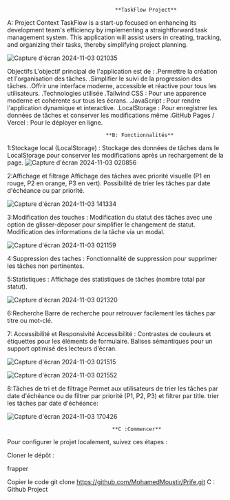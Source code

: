 
                                       **TaskFlow Project**
A: Project Context TaskFlow is a start-up focused on enhancing its development team's efficiency by implementing a straightforward task management system. This application will assist users in creating, tracking, and organizing their tasks, thereby simplifying project planning.

![Capture d'écran 2024-11-03 021035](https://github.com/user-attachments/assets/aceb600b-4c2e-471e-857a-9209ee48c2b9)


Objectifs L'objectif principal de l'application est de :
.Permettre la création et l'organisation des tâches.
.Simplifier le suivi de la progression des tâches.
.Offrir une interface moderne, accessible et réactive pour tous les utilisateurs.
.Technologies utilisée
.Tailwind CSS : Pour une apparence moderne et cohérente sur tous les écrans.
.JavaScript : Pour rendre l'application dynamique et interactive.
.LocalStorage : Pour enregistrer les données de tâches et conserver les modifications même 
.GitHub Pages / Vercel : Pour le déployer en ligne.


                                    **B: Fonctionnalités**
1:Stockage local (LocalStorage) : Stockage des données de tâches dans le LocalStorage pour conserver les modifications après un rechargement de la page.
![Capture d'écran 2024-11-03 020856](https://github.com/user-attachments/assets/10a29a06-4a09-49ba-83e2-2892663d4dd3)



2:Affichage et filtrage Affichage des tâches avec priorité visuelle (P1 en rouge, P2 en orange, P3 en vert). Possibilité de trier les tâches par date d'échéance ou par priorité.

![Capture d'écran 2024-11-03 141334](https://github.com/user-attachments/assets/5546d854-d412-4d42-9e99-afbb111b6f32)


3:Modification des touches : Modification du statut des tâches avec une option de glisser-déposer pour simplifier le changement de statut. Modification des informations de la tâche via un modal.

![Capture d'écran 2024-11-03 021159](https://github.com/user-attachments/assets/efc5a5be-45ff-4105-9f3e-31835d557468)


4:Suppression des taches : Fonctionnalité de suppression pour supprimer les tâches non pertinentes.

5:Statistiques : Affichage des statistiques de tâches (nombre total par statut).

![Capture d'écran 2024-11-03 021320](https://github.com/user-attachments/assets/0da88f82-4526-4abb-8c29-3e1e71f84a7f)


6:Recherche Barre de recherche pour retrouver facilement les tâches par titre ou mot-clé.

7: Accessibilité et Responsivité Accessibilité : Contrastes de couleurs et étiquettes pour les éléments de formulaire. Balises sémantiques pour un support optimisé des lecteurs d'écran.

![Capture d'écran 2024-11-03 021515](https://github.com/user-attachments/assets/147063e9-6c38-46cf-b455-2e10ecbfa9a7)

![Capture d'écran 2024-11-03 021552](https://github.com/user-attachments/assets/8af37c8f-7073-4ee0-a232-8eb3ad1d8034)


8:Tâches de tri et de filtrage Permet aux utilisateurs de trier les tâches par date d'échéance ou de filtrer par priorité (P1, P2, P3) et filtrer par title. trier les tâches par date d'échéance:

![Capture d'écran 2024-11-03 170426](https://github.com/user-attachments/assets/449c2221-4109-4432-a596-89ed4126553d)


                                      **C :Commencer**
Pour configurer le projet localement, suivez ces étapes :

Cloner le dépôt :

frapper

Copier le code git clone https://github.com/MohamedMoustir/Prife.git C : Github Project
